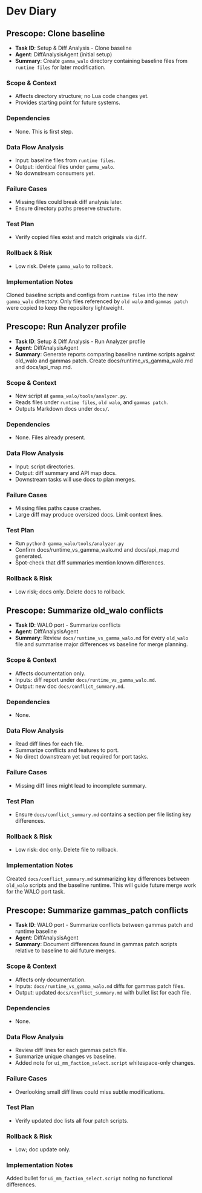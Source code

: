 # Dev Diary


## Prescope: Clone baseline
- **Task ID**: Setup & Diff Analysis - Clone baseline
- **Agent**: DiffAnalysisAgent (initial setup)
- **Summary**: Create `gamma_walo` directory containing baseline files from `runtime files` for later modification.

### Scope & Context
- Affects directory structure; no Lua code changes yet.
- Provides starting point for future systems.

### Dependencies
- None. This is first step.

### Data Flow Analysis
- Input: baseline files from `runtime files`.
- Output: identical files under `gamma_walo`.
- No downstream consumers yet.

### Failure Cases
- Missing files could break diff analysis later.
- Ensure directory paths preserve structure.

### Test Plan
- Verify copied files exist and match originals via `diff`.

### Rollback & Risk
- Low risk. Delete `gamma_walo` to rollback.


### Implementation Notes
Cloned baseline scripts and configs from `runtime files` into the new `gamma_walo` directory. Only files referenced by `old walo` and `gammas patch` were copied to keep the repository lightweight.

## Prescope: Run Analyzer profile
- **Task ID**: Setup & Diff Analysis - Run Analyzer profile
- **Agent**: DiffAnalysisAgent
- **Summary**: Generate reports comparing baseline runtime scripts against old_walo and gammas patch. Create docs/runtime_vs_gamma_walo.md and docs/api_map.md.

### Scope & Context
- New script at `gamma_walo/tools/analyzer.py`.
- Reads files under `runtime files`, `old walo`, and `gammas patch`.
- Outputs Markdown docs under `docs/`.

### Dependencies
- None. Files already present.

### Data Flow Analysis
- Input: script directories.
- Output: diff summary and API map docs.
- Downstream tasks will use docs to plan merges.

### Failure Cases
- Missing files paths cause crashes.
- Large diff may produce oversized docs. Limit context lines.

### Test Plan
- Run `python3 gamma_walo/tools/analyzer.py`
- Confirm docs/runtime_vs_gamma_walo.md and docs/api_map.md generated.
- Spot-check that diff summaries mention known differences.

### Rollback & Risk
- Low risk; docs only. Delete docs to rollback.


## Prescope: Summarize old_walo conflicts
- **Task ID**: WALO port - Summarize conflicts
- **Agent**: DiffAnalysisAgent
- **Summary**: Review `docs/runtime_vs_gamma_walo.md` for every `old_walo` file and summarise major differences vs baseline for merge planning.

### Scope & Context
- Affects documentation only.
- Inputs: diff report under `docs/runtime_vs_gamma_walo.md`.
- Output: new doc `docs/conflict_summary.md`.

### Dependencies
- None.

### Data Flow Analysis
- Read diff lines for each file.
- Summarize conflicts and features to port.
- No direct downstream yet but required for port tasks.

### Failure Cases
- Missing diff lines might lead to incomplete summary.

### Test Plan
- Ensure `docs/conflict_summary.md` contains a section per file listing key differences.

### Rollback & Risk
- Low risk: doc only. Delete file to rollback.

### Implementation Notes
Created `docs/conflict_summary.md` summarizing key differences between
`old_walo` scripts and the baseline runtime. This will guide future
merge work for the WALO port task.

## Prescope: Summarize gammas_patch conflicts
- **Task ID**: WALO port - Summarize conflicts between gammas patch and runtime baseline
- **Agent**: DiffAnalysisAgent
- **Summary**: Document differences found in gammas patch scripts relative to baseline to aid future merges.

### Scope & Context
- Affects only documentation.
- Inputs: `docs/runtime_vs_gamma_walo.md` diffs for gammas patch files.
- Output: updated `docs/conflict_summary.md` with bullet list for each file.

### Dependencies
- None.

### Data Flow Analysis
- Review diff lines for each gammas patch file.
- Summarize unique changes vs baseline.
- Added note for `ui_mm_faction_select.script` whitespace-only changes.

### Failure Cases
- Overlooking small diff lines could miss subtle modifications.

### Test Plan
- Verify updated doc lists all four patch scripts.

### Rollback & Risk
- Low; doc update only.

### Implementation Notes
Added bullet for `ui_mm_faction_select.script` noting no functional differences.
